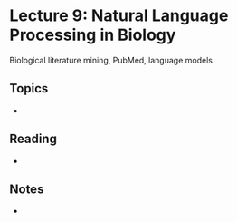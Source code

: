 # Lecture 9: Natural Language Processing in Biology
Biological literature mining, PubMed, language models

## Topics
- 

## Reading
- 

## Notes
- 

